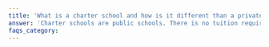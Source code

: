```yaml
---
title: 'What is a charter school and how is it different than a private or other public school?'
answer: 'Charter schools are public schools. There is no tuition required. Charter schools are authorized and overseen by the State or a local District school board, but they have their own Board of Directors. Like other charter schools in Fort Collins, we will have a lottery for admission.'
faqs_category: 
---
```

